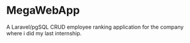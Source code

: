 # MegaWebApp
A Laravel/pgSQL CRUD employee ranking application for the company where i did my last internship.
